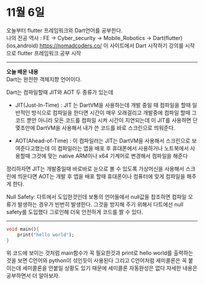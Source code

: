 # **11월 6일**
오늘부터 flutter 프레임워크와 Dart언어를 공부한다.<br>
나의 전공 역사 : FE -> Cyber_security -> Mobile_Robotics -> Dart(flutter)(ios,android) 
https://nomadcoders.co/ 이 사이트에서 Dart 시작하기 강의를 시작으로 flutter 프레임워크 공부 시작 

---
**오늘 배운 내용**<br>
Dart는 완전한 객체지향 언어이다.

Dart는 컴파일할때 JIT와 AOT 두 종류가 있는데 

- JIT(Just-In-Time) : JIT 는 DartVM을 사용하는데 개발 중일 때 컴파일을 할때 일반적인 방식으로 컴파일을 한다면 시간이 매우 오래걸리고 개발중에 컴파일 할때 그 코드 뿐안 아니라 모든 코드를 컴파일 시켜 시간이 지연되는데 이 JIT를 사용하면 단 몇초만에 DartVM을 사용해서 내가 쓴 코드를 바로 스크린으로 띄워준다.  

- AOT(Ahead-of-Time) : 이 컴파일러는 JIT는 DartVM을 사용해서 스크린으로 보여준다고했는데 이 컴파일러는 앱을 배포 후 휴대폰에서 사용하거나 노트북에서 사용할때 그것에 맞는 native ARM이나 x64 기계어로 변경해서 컴파일을 해준다 

정리하자면 
JIT는 개발중일때 바로바로 눈으로 볼 수 있도록 가상머신을 사용해서 스크린에 띄운다면
AOT는 개발 후 앱을 배포 할때 휴대폰이나 컴퓨터에 맞게 컴파일을 해주게 한다.

Null Safety: 다트에서 도입한것인데 보통의 언어들에서 null값을 찹조하면 컴파일 오류가 발생하는 경우가 빈번히 발생한다. 그것을 방지해 주기 위해서 다트에선 null safety를 도입했다 그로인해 더욱 안전하게 코드를 짤 수 있다. 

---

~~~dart
void main(){
    print("hello world");
}
~~~
위 코드에 보이는 것처럼 main함수가 꼭 필요한것과 print로 hello world를 출력하는것을 보면
C언어와 python이 섞인듯이 사용된다 그리고 C언어처럼 세미콜론은 꼭 붙이는데 세미콜론을 안붙일 상황도 있기 때문에 세미콜론 자동완성은 없다 자세한 내용은 공부하면서 더 알아보자.